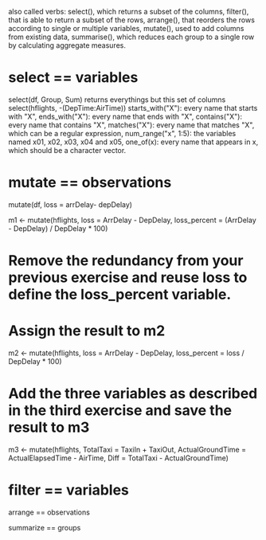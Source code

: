 also called verbs:
select(), which returns a subset of the columns,
filter(), that is able to return a subset of the rows,
arrange(), that reorders the rows according to single or multiple variables,
mutate(), used to add columns from existing data,
summarise(), which reduces each group to a single row by calculating aggregate measures.

select == variables
=====
select(df, Group, Sum)
returns everythings but this set of columns
select(hflights, -(DepTime:AirTime))
starts_with("X"): every name that starts with "X",
ends_with("X"): every name that ends with "X",
contains("X"): every name that contains "X",
matches("X"): every name that matches "X", which can be a regular expression,
num_range("x", 1:5): the variables named x01, x02, x03, x04 and x05,
one_of(x): every name that appears in x, which should be a character vector.

mutate == observations
====================
mutate(df, loss =   arrDelay- depDelay)

m1 <- mutate(hflights, loss = ArrDelay - DepDelay, loss_percent = (ArrDelay - DepDelay) / DepDelay * 100)

# Remove the redundancy from your previous exercise and reuse loss to define the loss_percent variable.
# Assign the result to m2
m2 <- mutate(hflights, loss = ArrDelay - DepDelay, loss_percent = loss / DepDelay * 100)

# Add the three variables as described in the third exercise and save the result to m3
m3 <- mutate(hflights, TotalTaxi = TaxiIn + TaxiOut, 
                       ActualGroundTime = ActualElapsedTime - AirTime, 
                       Diff = TotalTaxi - ActualGroundTime)
                       
filter == variables
=========
                       


arrange == observations


summarize == groups
